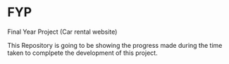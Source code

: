 # FYP
Final Year Project (Car rental website)


This Repository is going to be showing the progress made during the time taken to complpete the development of this project. 
